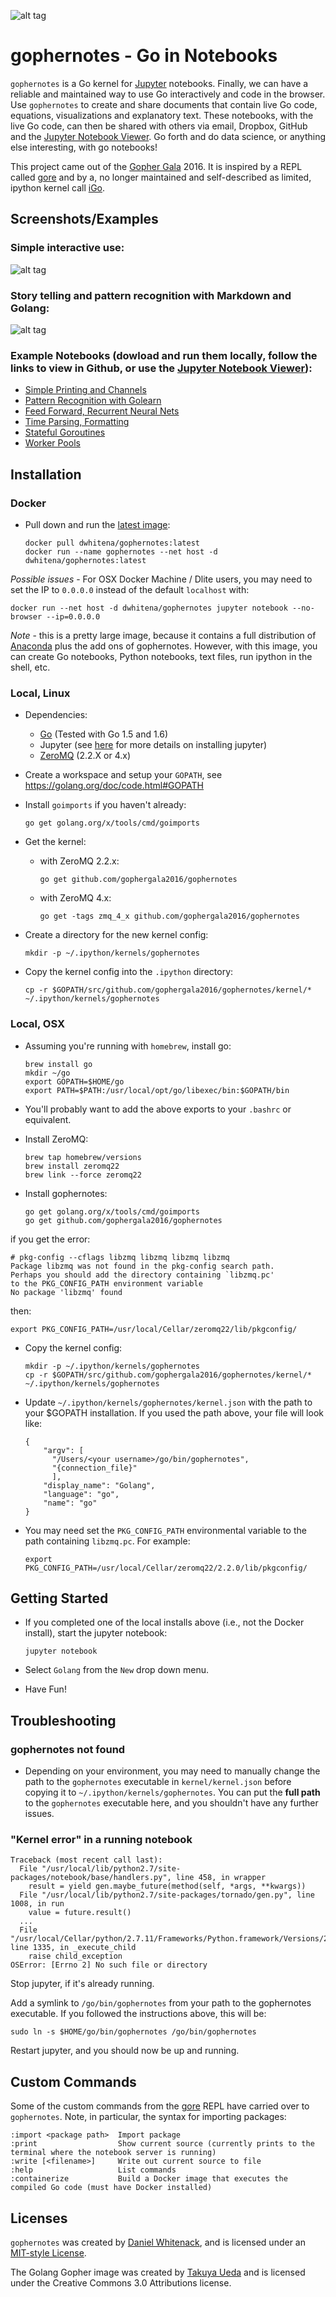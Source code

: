 ![alt tag](https://raw.githubusercontent.com/gophergala2016/gophernotes/master/files/gophernotes2.jpg)

# gophernotes - Go in Notebooks

`gophernotes` is a Go kernel for [Jupyter](http://jupyter.org/) notebooks.  Finally, we can have a reliable and maintained way to use Go interactively and code in the browser.  Use `gophernotes` to create and share documents that contain live Go code, equations, visualizations and explanatory text.  These notebooks, with the live Go code, can then be shared with others via email, Dropbox, GitHub and the [Jupyter Notebook Viewer](http://nbviewer.jupyter.org/).  Go forth and do data science, or anything else interesting, with go notebooks!

This project came out of the [Gopher Gala](http://gophergala.com/) 2016.  It is inspired by a REPL called [gore](https://github.com/motemen/gore) and by a, no longer maintained and self-described as limited, ipython kernel call [iGo](https://github.com/takluyver/igo).

## Screenshots/Examples

### Simple interactive use:

![alt tag](https://raw.githubusercontent.com/gophergala2016/gophernotes/master/files/screencast.gif)

### Story telling and pattern recognition with Markdown and Golang:

![alt tag](https://raw.githubusercontent.com/gophergala2016/gophernotes/master/files/pr-screenshot.png)

### Example Notebooks (dowload and run them locally, follow the links to view in Github, or use the [Jupyter Notebook Viewer](http://nbviewer.jupyter.org/)):
- [Simple Printing and Channels](https://github.com/gophergala2016/gophernotes/blob/master/examples/Simple-Example.ipynb)
- [Pattern Recognition with Golearn](https://github.com/gophergala2016/gophernotes/blob/master/examples/Pattern-Recognition.ipynb)
- [Feed Forward, Recurrent Neural Nets](https://github.com/gophergala2016/gophernotes/blob/master/examples/Feed-Forward-Recurrent-NN.ipynb)
- [Time Parsing, Formatting](https://github.com/gophergala2016/gophernotes/blob/master/examples/Time-Formatting-Parsing.ipynb)
- [Stateful Goroutines](https://github.com/gophergala2016/gophernotes/blob/master/examples/Stateful-Goroutines.ipynb)
- [Worker Pools](https://github.com/gophergala2016/gophernotes/blob/master/examples/Worker-Pools.ipynb)

## Installation

### Docker

- Pull down and run the [latest image](https://hub.docker.com/r/dwhitena/gophernotes/):

  ```
  docker pull dwhitena/gophernotes:latest
  docker run --name gophernotes --net host -d dwhitena/gophernotes:latest
  ```

*Possible issues* - For OSX Docker Machine / Dlite users, you may need to set the IP to `0.0.0.0` instead of the default  `localhost` with:

  ```
  docker run --net host -d dwhitena/gophernotes jupyter notebook --no-browser --ip=0.0.0.0
  ```

*Note* - this is a pretty large image, because it contains a full distribution of [Anaconda](http://docs.continuum.io/anaconda/index) plus the add ons of gophernotes.  However, with this image, you can create Go notebooks, Python notebooks, text files, run ipython in the shell, etc.

### Local, Linux

- Dependencies:

  - [Go](https://golang.org/) (Tested with Go 1.5 and 1.6)
  - Jupyter (see [here](http://jupyter.readthedocs.org/en/latest/install.html) for more details on installing jupyter)
  - [ZeroMQ](http://zeromq.org/) (2.2.X or 4.x)

- Create a workspace and setup your `GOPATH`, see https://golang.org/doc/code.html#GOPATH

- Install `goimports` if you haven't already:

  ```
  go get golang.org/x/tools/cmd/goimports
  ```

- Get the kernel:
  - with ZeroMQ 2.2.x:

    ```
    go get github.com/gophergala2016/gophernotes
    ```
  
  - with ZeroMQ 4.x:

    ```
    go get -tags zmq_4_x github.com/gophergala2016/gophernotes
    ```

- Create a directory for the new kernel config:

  ```
  mkdir -p ~/.ipython/kernels/gophernotes
  ```

- Copy the kernel config into the `.ipython` directory:

  ```
  cp -r $GOPATH/src/github.com/gophergala2016/gophernotes/kernel/* ~/.ipython/kernels/gophernotes
  ```

### Local, OSX

- Assuming you're running with `homebrew`, install go:

  ```
  brew install go
  mkdir ~/go
  export GOPATH=$HOME/go
  export PATH=$PATH:/usr/local/opt/go/libexec/bin:$GOPATH/bin
  ```

- You'll probably want to add the above exports to your `.bashrc` or equivalent.

- Install ZeroMQ:

  ```
  brew tap homebrew/versions
  brew install zeromq22
  brew link --force zeromq22
  ```

- Install gophernotes:

  ```
  go get golang.org/x/tools/cmd/goimports
  go get github.com/gophergala2016/gophernotes
  ```
  
if you get the error:
  
  ```
  # pkg-config --cflags libzmq libzmq libzmq libzmq
  Package libzmq was not found in the pkg-config search path.
  Perhaps you should add the directory containing `libzmq.pc'
  to the PKG_CONFIG_PATH environment variable
  No package 'libzmq' found
  ```
  
then:
  
  ```
  export PKG_CONFIG_PATH=/usr/local/Cellar/zeromq22/lib/pkgconfig/

  ```

- Copy the kernel config:

  ```
  mkdir -p ~/.ipython/kernels/gophernotes
  cp -r $GOPATH/src/github.com/gophergala2016/gophernotes/kernel/* ~/.ipython/kernels/gophernotes
  ```

- Update `~/.ipython/kernels/gophernotes/kernel.json` with the path to your $GOPATH installation.  If you used the path above, your file will look like:

  ```
  {
      "argv": [
        "/Users/<your username>/go/bin/gophernotes",
        "{connection_file}"
        ],
      "display_name": "Golang",
      "language": "go",
      "name": "go"
  }
  ```

- You may need set the `PKG_CONFIG_PATH` environmental variable to the path containing `libzmq.pc`.  For example:

  ```
  export PKG_CONFIG_PATH=/usr/local/Cellar/zeromq22/2.2.0/lib/pkgconfig/
  ```

## Getting Started

- If you completed one of the local installs above (i.e., not the Docker install), start the jupyter notebook:

  ```
  jupyter notebook
  ```

- Select `Golang` from the `New` drop down menu.

- Have Fun!


## Troubleshooting

### gophernotes not found
- Depending on your environment, you may need to manually change the path to the `gophernotes` executable in `kernel/kernel.json` before copying it to `~/.ipython/kernels/gophernotes`.  You can put the **full path** to the `gophernotes` executable here, and you shouldn't have any further issues.


### "Kernel error" in a running notebook

```
Traceback (most recent call last):
  File "/usr/local/lib/python2.7/site-packages/notebook/base/handlers.py", line 458, in wrapper
    result = yield gen.maybe_future(method(self, *args, **kwargs))
  File "/usr/local/lib/python2.7/site-packages/tornado/gen.py", line 1008, in run
    value = future.result()
  ...
  File "/usr/local/Cellar/python/2.7.11/Frameworks/Python.framework/Versions/2.7/lib/python2.7/subprocess.py", line 1335, in _execute_child
    raise child_exception
OSError: [Errno 2] No such file or directory
```

Stop jupyter, if it's already running.

Add a symlink to `/go/bin/gophernotes` from your path to the gophernotes executable. If you followed the instructions above, this will be:

```
sudo ln -s $HOME/go/bin/gophernotes /go/bin/gophernotes
```

Restart jupyter, and you should now be up and running.


## Custom Commands
Some of the custom commands from the [gore](https://github.com/motemen/gore) REPL have carried over to `gophernotes`.  Note, in particular, the syntax for importing packages:

```
:import <package path>  Import package
:print                  Show current source (currently prints to the terminal where the notebook server is running)
:write [<filename>]     Write out current source to file
:help                   List commands
:containerize           Build a Docker image that executes the compiled Go code (must have Docker installed)
```

## Licenses

`gophernotes` was created by [Daniel Whitenack](http://www.datadan.io/), and is licensed under an [MIT-style License](License.md).

The Golang Gopher image was created by [Takuya Ueda](http://u.hinoichi.net) and is licensed under the Creative Commons 3.0 Attributions license.
